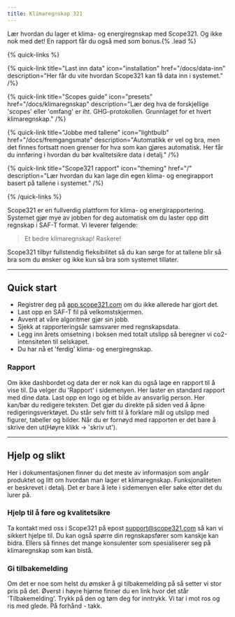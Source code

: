 ```yaml
---
title: Klimaregnskap 321
---
```


Lær hvordan du lager et klima- og energiregnskap med Scope321. Og ikke nok med det! En rapport får du også med som bonus.{% .lead %}

{% quick-links %}

{% quick-link title="Last inn data" icon="installation" href="/docs/data-inn" description="Her får du vite hvordan Scope321 kan få data inn i systemet." /%}

{% quick-link title="Scopes guide" icon="presets" href="/docs/klimaregnskap" description="Lær deg hva de forskjellige 'scopes' eller 'omfang' er iht. GHG-protokollen. Grunnlaget for et hvert klimaregnskap." /%}

{% quick-link title="Jobbe med tallene" icon="lightbulb" href="/docs/fremgangsmate" description="Automatikk er vel og bra, men det finnes fortsatt noen grenser for hva som kan gjøres automatisk. Her får du innføring i hvordan du bør kvalitetsikre data i detalj." /%}

{% quick-link title="Scope321 rapport" icon="theming" href="/" description="Lær hvordan du kan lage din egen klima- og enegirapport basert på tallene i systemet." /%}

{% /quick-links %}

Scope321 er en fullverdig plattform for klima- og energirapportering. Systemet gjør mye av jobben for deg automatisk om du laster opp ditt regnskap i SAF-T format. Vi leverer følgende:

> Et bedre klimaregnskap! Raskere!

Scope321 tilbyr fullstendig fleksibilitet så du kan sørge for at tallene blir så bra som du ønsker og ikke kun så bra som systemet tillater.

---

## Quick start

- Registrer deg på [app.scope321.com](https://app.scope321.com) om du ikke allerede har gjort det.
- Last opp en SAF-T fil på velkomstskjermen.
- Avvent at våre algoritmer gjør sin jobb.
- Sjekk at rapporteringsår samsvarer med regnskapsdata.
- Legg inn årets omsetning i boksen med totalt utslipp så beregner vi co2-intensiteten til selskapet.
- Du har nå et 'ferdig' klima- og energiregnskap.

### Rapport

Om ikke dashbordet og data der er nok kan du også lage en rapport til å vise til. Da velger du 'Rapport' i sidemenyen. Her laster en standard rapport med dine data. Last opp en logo og et bilde av ansvarlig person. Her kan/bør du redigere teksten. Det gjør du direkte på siden ved å åpne redigeringsverktøyet. Du står selv fritt til å forklare mål og utslipp med figurer, tabeller og bilder. Når du er fornøyd med rapporten er det bare å skrive den ut(Høyre klikk -> 'skriv ut').

---

## Hjelp og slikt

Her i dokumentasjonen finner du det meste av informasjon som angår produktet og litt om hvordan man lager et klimaregnskap. Funksjonaliteten er beskrevet i detalj. Det er bare å lete i sidemenyen eller søke etter det du lurer på.

### Hjelp til å føre og kvalitetsikre

Ta kontakt med oss i Scope321 på epost support@scope321.com så kan vi sikkert hjelpe til. Du kan også spørre din regnskapsfører som kanskje kan bidra. Ellers så finnes det mange konsulenter som spesialiserer seg på klimaregnskap som kan bistå.

### Gi tilbakemelding

Om det er noe som helst du ømsker å gi tilbakemelding på så setter vi stor pris på det. Øverst i høyre hjørne finner du en link hvor det står 'Tilbakemelding'. Trykk på den og tøm deg for inntrykk. Vi tar i mot ros og ris med glede. På forhånd - takk.
